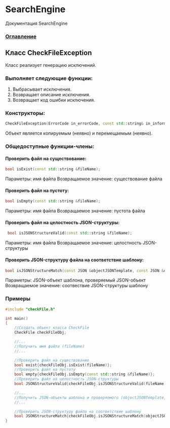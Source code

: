 # SearchEngine
Документация SearchEngine

### [Оглавление](../index.md)

## Класс CheckFileException
Класс реализует генерацию исключений.
### Выполняет следующие функции:
1. Выбрасывает исключения.
2. Возвращает описание исключения.
3. Возвращает код ошибки исключения.
### Конструкторы:
```cpp
CheckFileException(ErrorCode in_errorCode, const std::string& in_information = "")
```
Объект является копируемым (неявно) и перемещаемым (неявно).
### Общедоступные функции-члены:
#### Проверить файл на существование:
```cpp
bool isExist(const std::string &fileName);
```
Параметры: имя файла
Возвращаемое значение: существование файла
#### Проверить файл на пустоту:
```cpp
bool isEmpty(const std::string &fileName);
```
Параметры: имя файла
Возвращаемое значение: пустота файла
#### Проверить файл на целостность JSON-структуры:
```cpp
 bool isJSONStructureValid(const std::string &fileName);
```
Параметры: имя файла
Возвращаемое значение: целостность JSON-структуры 
#### Проверить JSON-структуру файла на соответствие шаблону:
```cpp
bool isJSONStructureMatch(const JSON &objectJSONTemplate, const JSON &objectJSON);
```
Параметры: JSON-объект шаблона, проверяемый JSON-объект
Возвращаемое значение: соотвествие JSON-структуры шаблону
### Примеры
```cpp
#include "checkFile.h"

int main()
{
    //Создать объект класса CheckFile
    CheckFile checkFileObj;

    //...
    //Получить имя файла (fileName)
    //...

    //Проверить файл на существование
    bool exist{checkFileObj.isExist(fileName)};
    //Проверить файл на пустоту
    bool empty{checkFileObj.isEmpty(const std::string &fileName)};
    //Проверить файл на целостность JSON-структуры
    bool JSONStructureValid{checkFileObj.isJSONStructureValid(fileName)};

    //...
    //Получить JSON-объекты шаблона и проверяемого (objectJSONTemplate, objectJSON)
    //...

    //Проверить JSON-структуру файла на соответствие шаблону
    bool JSONStructureMatch{checkFileObj.isJSONStructureMatch(objectJSONTemplate, objectJSON)};
}
```

